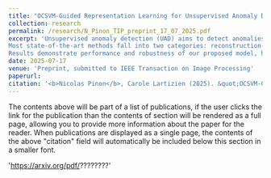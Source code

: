```yaml
---
title: "OCSVM-Guided Representation Learning for Unsupervised Anomaly Detection"
collection: research
permalink: /research/N_Pinon_TIP_preprint_17_07_2025.pdf
excerpt: 'Unsupervised anomaly detection (UAD) aims to detect anomalies without labeled data, a necessity in many machine learning applications where anomalous samples are rare or not available.
Most state-of-the-art methods fall into two categories: reconstruction-based approaches, which often reconstruct anomalies too well, and decoupled representation learning with density estimators, which can suffer from suboptimal feature spaces.  While some recent methods attempt to couple feature learning and anomaly detection, they often rely on surrogate objectives, restrict kernel choices, or introduce approximations that limit their expressiveness and robustness. To address this challenge, we propose a novel method that tightly couples representation learning with an analytically solvable One-Class SVM (OCSVM), through a custom loss formulation that directly aligns latent features with the OCSVM decision boundary. The model is evaluated on two tasks: a new benchmark based on MNIST-C, and a challenging brain MRI subtle lesion detection task. Unlike most methods that focus on large, hyperintense lesions at the image level, our approach succeeds to target small, non-hyperintense lesions, while we evaluate voxel-wise metrics, addressing a more clinically relevant scenario. Both experiments evaluate a form of robustness to domain shifts, including corruption types in MNIST-C and scanner/age variations in MRI.
Results demonstrate performance and robustness of our proposed model, highlighting its potential for general UAD and real-world medical imaging applications. The source code is available at https://github.com/Nicolas-Pinon/uad_ocsvm_guided_repr_learning.'
date: 2025-07-17
venue: 'Preprint, submitted to IEEE Transaction on Image Processing'
paperurl: 
citation: '<b>Nicolas Pinon</b>, Carole Lartizien (2025). &quot;OCSVM-Guided Representation Learning for Unsupervised Anomaly Detection.&quot; <i>Preprint, submitted to IEEE Transaction on Image Processing'</i>.'
---
```


The contents above will be part of a list of publications, if the user clicks the link for the publication than the contents of section will be rendered as a full page, allowing you to provide more information about the paper for the reader. When publications are displayed as a single page, the contents of the above "citation" field will automatically be included below this section in a smaller font.

'https://arxiv.org/pdf/????????'
